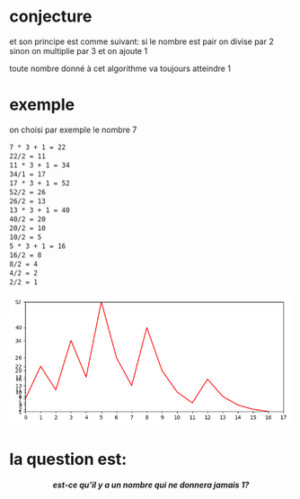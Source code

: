 # conjecture
et son principe est comme suivant:
si le nombre est pair on divise par 2
sinon on multiplie par 3 et on ajoute 1

toute nombre donné à cet algorithme va toujours atteindre 1

# exemple
on choisi par exemple le nombre 7
```
7 * 3 + 1 = 22
22/2 = 11
11 * 3 + 1 = 34
34/1 = 17
17 * 3 + 1 = 52
52/2 = 26 
26/2 = 13
13 * 3 + 1 = 40
40/2 = 20
20/2 = 10
10/2 = 5
5 * 3 + 1 = 16
16/2 = 8
8/2 = 4
4/2 = 2
2/2 = 1
```

<img src="./Figure_1.png" alt="graph"></img>

# la question est:
<center><h5>est-ce qu'il y a un nombre qui ne donnera jamais 1?</h5></center>
